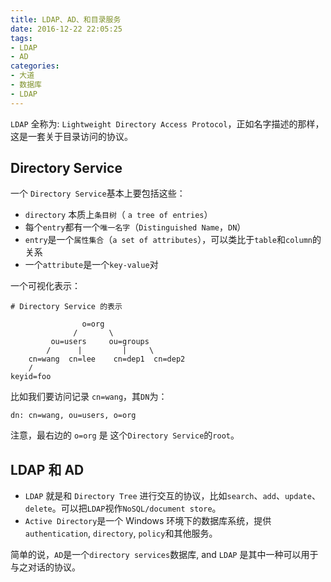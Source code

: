 ```yaml
---
title: LDAP、AD、和目录服务
date: 2016-12-22 22:05:25
tags:
- LDAP
- AD
categories:
- 大道
- 数据库
- LDAP
---
```


`LDAP` 全称为: `Lightweight Directory Access Protocol`，正如名字描述的那样，这是一套关于目录访问的协议。

## Directory Service 

一个 `Directory Service`基本上要包括这些：

* `directory` 本质上`条目树`（ `a tree of entries`）
* 每个`entry`都有一个`唯一名字`（`Distinguished Name`，`DN`）
* `entry`是一个`属性集合`（`a set of attributes`），可以类比于`table`和`column`的关系
* 一个`attribute`是一个`key-value`对

一个可视化表示：
```
# Directory Service 的表示

                o=org
              /       \
         ou=users     ou=groups
        /      |         |     \
    cn=wang  cn=lee    cn=dep1  cn=dep2
    /
keyid=foo
```

比如我们要访问记录 `cn=wang`，其`DN`为：
```
dn: cn=wang, ou=users, o=org
```
注意，最右边的  `o=org` 是 这个`Directory Service`的`root`。 

## LDAP 和 AD

* `LDAP` 就是和 `Directory Tree` 进行交互的协议，比如`search`、`add`、`update`、`delete`。可以把`LDAP`视作`NoSQL/document store`。
* `Active Directory`是一个 Windows 环境下的数据库系统，提供`authentication`, `directory`, `policy`和其他服务。

简单的说，`AD`是一个`directory services`数据库, and `LDAP` 是其中一种可以用于与之对话的协议。

